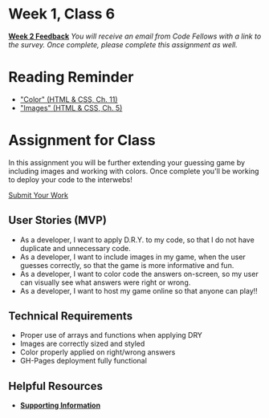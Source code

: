 # Week 1, Class 6
[**Week 2 Feedback**](https://canvas.instructure.com/courses/990777/assignments/4230201)
*You will receive an email from Code Fellows with a link to the survey. Once complete, please complete this assignment as well.*

# Reading Reminder
* ["Color" (HTML & CSS, Ch. 11)](https://canvas.instructure.com/courses/990777/assignments/4229965)
* ["Images" (HTML & CSS, Ch. 5)](https://canvas.instructure.com/courses/990777/assignments/4229989)

# Assignment for Class
In this assignment you will be further extending your guessing game by including images and working with colors. Once complete you'll be working to deploy your code to the interwebs!

[Submit Your Work](https://canvas.instructure.com/courses/990777/assignments/4230043)

## User Stories (MVP)
 - As a developer, I want to apply D.R.Y. to my code, so that I do not have duplicate and unnecessary code.
 - As a developer, I want to include images in my game, when the user guesses correctly, so that the game is more informative and fun.
 - As a developer, I want to color code the answers on-screen, so my user can visually see what answers were right or wrong.
 - As a developer, I want to host my game online so that anyone can play!!

## Technical Requirements
 - Proper use of arrays and functions when applying DRY
 - Images are correctly sized and styled
 - Color properly applied on right/wrong answers
 - GH-Pages deployment fully functional

## Helpful Resources
- [**Supporting Information**](support.md)
